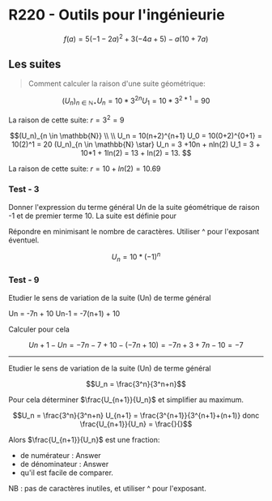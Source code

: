# R220 - Outils pour l'ingénieurie

```math
f(a) = 5(-1-2a)^2 + 3(-4a + 5) - a(10 +7a)
```

## Les suites

> Comment calculer la raison d'une suite géométrique:

```math
(U_n)_{n \in \mathbb{N} \star}
U_n = 10 * 3^{2n}
U_1 = 10 * 3^{2*1} = 90
```

La raison de cette suite: $r = 3^2 = 9$

```math
(U_n)_{n \in \mathbb{N}} \\ \\
U_n = 10(n+2)^{n+1}
U_0 = 10(0+2)^{0+1} = 10(2)^1 = 20
(U_n)_{n \in \mathbb{N} \star}
U_n = 3 +10n + nln(2)  
U_1 = 3 + 10*1 + 1ln(2) = 13 + ln(2) = 13.  
```

La raison de cette suite: $r = 10 + ln(2) = 10.69$

### Test - 3

Donner l'expression du terme général Un de la suite géométrique de raison -1 et de premier terme 10. La suite est définie pour

Répondre en minimisant le nombre de caractères. Utiliser ^ pour l'exposant éventuel.

<div style="text-align: center">

  $U_n = 10 * (-1)^n$

</div>

### Test - 9

Etudier le sens de variation de la suite (Un) de terme général

Un = -7n + 10
Un-1 = -7(n+1) + 10

Calculer pour cela

```math
Un+1 - Un = -7n -7 +10 - (-7n +10)
          = -7n +3 +7n -10
          = -7
```

---

Etudier le sens de variation de la suite (Un) de terme général

```math
U_n =  \frac{3^n}{3^n+n}
```

Pour cela déterminer $\frac{U_{n+1}}{U_n}$  et simplifier au maximum.

```math
U_n =  \frac{3^n}{3^n+n}
U_{n+1} = \frac{3^{n+1}}{3^{n+1}+(n+1)}

donc

\frac{U_{n+1}}{U_n} = \frac{}{}
```

Alors $\frac{U_{n+1}}{U_n}$  est une fraction:

- de numérateur : Answer
- de dénominateur : Answer
- qu'il est facile de comparer.

NB : pas de caractères inutiles, et utiliser ^ pour l'exposant.
